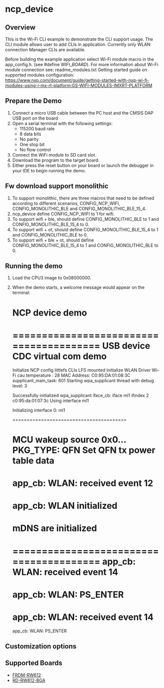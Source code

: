 # ncp_device

## Overview
This is the Wi-Fi CLI example to demonstrate the CLI support usage. The CLI module allows user to add CLIs in application.
Currently only WLAN connection Manager CLIs are available.

Before building the example application select Wi-Fi module macro in the app_config.h. (see #define WIFI_<SoC Name>_BOARD_<Module Name>).
For more information about Wi-Fi module connection see:
    readme_modules.txt
    Getting started guide on supported modules configuration:
    https://www.nxp.com/document/guide/getting-started-with-nxp-wi-fi-modules-using-i-mx-rt-platform:GS-WIFI-MODULES-IMXRT-PLATFORM


## Prepare the Demo
1.  Connect a micro USB cable between the PC host and the CMSIS DAP USB port on the board
2.  Open a serial terminal with the following settings:
    - 115200 baud rate
    - 8 data bits
    - No parity
    - One stop bit
    - No flow control
3.  Connect the WiFi module to SD card slot.
4.  Download the program to the target board.
5.  Either press the reset button on your board or launch the debugger in your IDE to begin running the demo.

## Fw download support monolithic
1. To support monolithic, there are three macros that need to be defined according to different scenarios, CONFIG_NCP_WIFI, CONFIG_MONOLITHIC_BLE and CONFIG_MONOLITHIC_BLE_15_4.
2. ncp_device define CONFIG_NCP_WIFI to 1 for wifi.
3. To support wifi + ble, should define CONFIG_MONOLITHIC_BLE to 1 and CONFIG_MONOLITHIC_BLE_15_4 to 0.
4. To support wifi + ot, should define CONFIG_MONOLITHIC_BLE_15_4 to 1 and CONFIG_MONOLITHIC_BLE to 0.
5. To support wifi + ble + ot, should define CONFIG_MONOLITHIC_BLE_15_4 to 1 and CONFIG_MONOLITHIC_BLE to 0.

## Running the demo
1. Load the CPU3 image to 0x08000000.
2. When the demo starts, a welcome message would appear on the terminal:

   NCP device demo
   ========================================
   ========================================
   USB device CDC virtual com demo
   ========================================
   Initialize NCP config littlefs CLIs
   LFS mounted
   Initialize WLAN Driver
   Wi-Fi cau temperature : 28
   MAC Address: C0:95:DA:01:08:3C
   supplicant_main_task: 601 Starting wpa_supplicant thread with debug level: 3
   
   Successfully initialized wpa_supplicant
   iface_cb: iface ml1 ifindex 2 c0:95:da:01:07:3c
   Using interface ml1
   
   Initializing interface 0: ml1
   
   ========================================
   
   MCU wakeup source 0x0...
   PKG_TYPE: QFN
   Set QFN tx power table data
   ========================================
   app_cb: WLAN: received event 12
   ========================================
   app_cb: WLAN initialized
   ========================================
   mDNS are initialized
   ========================================
   ========================================
   app_cb: WLAN: received event 14
   ========================================
   app_cb: WLAN: PS_ENTER
   ========================================
   app_cb: WLAN: received event 14
   ========================================
   app_cb: WLAN: PS_ENTER
## Customization options

## Supported Boards
- [FRDM-RW612](../../_boards/frdmrw612/ncp_examples/ncp_device/example_board_readme.md)
- [RD-RW612-BGA](../../_boards/rdrw612bga/ncp_examples/ncp_device/example_board_readme.md)
